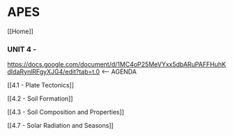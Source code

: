# APES

[[Home]]

### UNIT 4 -

<https://docs.google.com/document/d/1MC4oP25MeVYxx5dbARuPAFFHuhKdIdaRynlRFgyXJG4/edit?tab=t.0> <-- AGENDA

[[4.1 - Plate Tectonics]]

[[4.2 - Soil Formation]]

[[4.3 - Soil Composition and Properties]]

[[4.7 - Solar Radiation and Seasons]] 